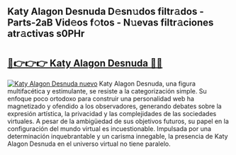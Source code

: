 ## Katy Alagon Desnuda D𝚎sn𝚞dos filtr𝚊dos - Parts-2aB Vid𝚎os f𝚘tos - N𝚞evas filtr𝚊ciones atr𝚊ctivas s0PHr

# <h2><a href="http://mb8d6le.tromn.icu/?c=Katy+Alagon+Desnuda">🔗👉👉👉 Katy Alagon Desnuda 🔗🔗</a></h2>

[![Katy Alagon Desnuda nuevo](https://i.imgur.com/pEAQMta.gif)](http://mb8d6le.tromn.icu/?c=Katy+Alagon+Desnuda)
Katy Alagon Desnuda, una figura multifacética y estimulante, se resiste a la categorización simple. Su enfoque poco ortodoxo para construir una personalidad web ha magnetizado y ofendido a los observadores, generando debates sobre la expresión artística, la privacidad y las complejidades de las sociedades virtuales. A pesar de la ambigüedad de sus objetivos futuros, su papel en la configuración del mundo virtual es incuestionable. Impulsada por una determinación inquebrantable y un carisma innegable, la presencia de Katy Alagon Desnuda en el universo virtual no tiene paralelo.
